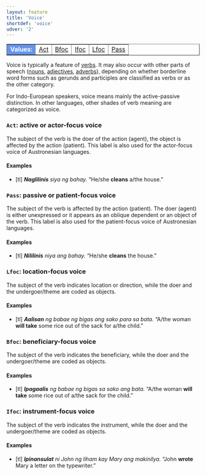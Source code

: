 ```yaml
---
layout: feature
title: 'Voice'
shortdef: 'voice'
udver: '2'
---
```


<table class="typeindex" border="1">
<tr>
  <td style="background-color:cornflowerblue;color:white"><strong>Values:</strong> </td>
  <td><a href="#Act">Act</a></td>
  <td><a href="#Bfoc">Bfoc</a></td>
  <td><a href="#Ifoc">Ifoc</a></td>
  <td><a href="#Lfoc">Lfoc</a></td>
  <td><a href="#Pass">Pass</a></td>
</tr>
</table>

Voice is typically a feature of [verbs](u-pos/VERB).
It may also occur with other parts of speech
([nouns](u-pos/NOUN), [adjectives](u-pos/ADJ), [adverbs](u-pos/ADV)),
depending on whether borderline word forms such as gerunds and participles
are classified as verbs or as the other category.

For Indo-European speakers, voice means mainly the active-passive
distinction. In other languages, other shades of verb meaning are
categorized as voice.

### <a name="Act">`Act`</a>: active or actor-focus voice

The subject of the verb is the doer of the action (agent), the object
is affected by the action (patient). This label is also used for the
actor-focus voice of Austronesian languages. <!-- which is labeled AGFOC in UniMorph -->

#### Examples

* [tl] _<b>Naglilinis</b> siya ng bahay._ “He/she <b>cleans</b> a/the house.”

### <a name="Pass">`Pass`</a>: passive or patient-focus voice

The subject of the verb is affected by the action (patient). The doer
(agent) is either unexpressed or it appears as an oblique dependent
or an object of the verb. This label is also used for the patient-focus
voice of Austronesian languages. <!-- which is labeled PFOC in UniMorph -->

#### Examples

* [tl] _<b>Nililinis</b> niya ang bahay._ “He/she <b>cleans</b> the house.”

### <a name="Lfoc">`Lfoc`</a>: location-focus voice

The subject of the verb indicates location or direction, while the
doer and the undergoer/theme are coded as objects.

#### Examples

* [tl] _<b>Aalisan</b> ng babae ng bigas ang sako para sa bata._ “A/the woman <b>will take</b> some rice out of the sack for a/the child.”

### <a name="Bfoc">`Bfoc`</a>: beneficiary-focus voice

The subject of the verb indicates the beneficiary, while the
doer and the undergoer/theme are coded as objects.

#### Examples

* [tl] _<b>Ipagaalis</b> ng babae ng bigas sa sako ang bata._ “A/the woman <b>will take</b> some rice out of a/the sack for the child.”

### <a name="Ifoc">`Ifoc`</a>: instrument-focus voice

The subject of the verb indicates the instrument, while the
doer and the undergoer/theme are coded as objects.

#### Examples

* [tl] _<b>Ipinansulat</b> ni John ng liham kay Mary ang makinilya._ “John <b>wrote</b> Mary a letter on the typewriter.”

<!-- Interlanguage links updated St lis 3 20:58:32 CET 2021 -->
